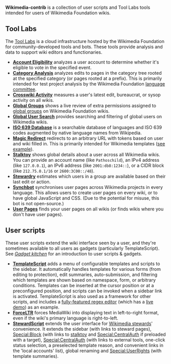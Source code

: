 **Wikimedia-contrib** is a collection of user scripts and Tool Labs tools intended for users of Wikimedia Foundation wikis.

## Tool Labs

The [Tool Labs](https://tools.wmflabs.org/) is a cloud infrastructure hosted by the Wikimedia Foundation for community-developed tools and bots. These tools provide analysis and data to support wiki editors and functionaries.

* **[Account Eligibility](https://tools.wmflabs.org/meta/accounteligibility/)** analyzes a user account to determine whether it's eligible to vote in the specified event.
* **[Category Analysis](https://tools.wmflabs.org/meta/catanalysis/)** analyzes edits to pages in the category tree rooted at the specified category (or pages rooted at a prefix). This is primarily intended for test project analysis by the Wikimedia Foundation [language committee](https://meta.wikimedia.org/wiki/Language_committee).
* **[Crosswiki Activity](https://tools.wmflabs.org/meta/crossactivity/)** measures a user's latest edit, bureaucrat, or sysop activity on all wikis.
* **[Global Groups](https://tools.wmflabs.org/meta/globalgroups/)** shows a live review of extra permissions assigned to [global groups](https://meta.wikimedia.org/wiki/Steward_handbook#Globally_and_wiki_sets) on Wikimedia Foundation wikis.
* **[Global User Search](https://tools.wmflabs.org/meta/gusersearch/)** provides searching and filtering of global users on Wikimedia wikis.
* **[ISO 639 Database](https://tools.wmflabs.org/meta/iso639db/)** is a searchable database of languages and ISO 639 codes augmented by native language names from Wikipedia.
* **[Magic Redirect](https://tools.wmflabs.org/meta/magicredirect/)** redirects to an arbitrary URL with tokens based on user and wiki filled in. This is primarily intended for Wikimedia templates ([see example](https://tools.wmflabs.org/meta/magicredirect/?url=//{wiki.domain}/wiki/Special:UserRights/{user.name}@{wiki.name}&wiki=metawiki&user=Pathoschild)).
* **[Stalktoy](https://tools.wmflabs.org/meta/stalktoy/)** shows global details about a user across all Wikimedia wikis. You can provide an account name (like `Pathoschild`), an IPv4 address (like `127.0.0.1`), an IPv6 address (like `2001:db8:1234::`), or a CIDR block (like `212.75.0.1/16` or `2600:3C00::/48`).
* **[Stewardry](https://tools.wmflabs.org/meta/stewardry/)** estimates which users in a group are available based on their last edit or action.
* **[Synchbot](https://meta.wikimedia.org/wiki/User:Pathoschild/Scripts/Synchbot)** synchronises user pages across Wikimedia projects in every language. This allows users to create user pages on every wiki, or to have global JavaScript and CSS. (Due to the potential for misuse, this bot is not open-source.)
* **[User Pages](https://tools.wmflabs.org/meta/userpages/)** finds your user pages on all wikis (or finds wikis where you don't have user pages).

## User scripts

These user scripts extend the wiki interface seen by a user, and they're sometimes available to all users as gadgets (particularly TemplateScript). See _[Gadget kitchen](https://www.mediawiki.org/wiki/Gadget_kitchen)_ for an introduction to user scripts & gadgets.

* **[TemplateScript](https://meta.wikimedia.org/wiki/User:Pathoschild/Scripts/TemplateScript)** adds a menu of configurable templates and scripts to the sidebar. It automatically handles templates for various forms (from editing to protection), edit summaries, auto-submission, and filtering which templates are shown based on namespace, form, or arbitrary conditions. Templates can be inserted at the cursor position or at a preconfigured position, and scripts can be invoked when a sidebar link is activated. TemplateScript is also used as a framework for other scripts, and includes a [fully-featured regex editor](https://meta.wikimedia.org/wiki/User:Pathoschild/Scripts/TemplateScript#Regex_editor) (which has a [live demo](https://toolserver.org/~pathoschild/regextoy/)) as an example.
* **[ForceLTR](https://meta.wikimedia.org/wiki/User:Pathoschild/Scripts/Force_ltr)** forces MediaWiki into displaying text in left-to-right format, even if the wiki's primary language is right-to-left.
* **[StewardScript](https://meta.wikimedia.org/wiki/User:Pathoschild/Scripts/StewardScript)** extends the user interface for [Wikimedia stewards](https://meta.wikimedia.org/wiki/Stewards)' convenience. It extends the sidebar (with links to steward pages), [Special:Block](https://meta.wikimedia.org/wiki/Special:Block) (with links to [stalktoy](https://toolserver.org/~pathoschild/stalktoy/) and [Special:CentralAuth](https://meta.wikimedia.org/wiki/Special:CentralAuth) if preloaded with a target), [Special:CentralAuth](https://meta.wikimedia.org/wiki/Special:CentralAuth) (with links to external tools, one-click status selection, a preselected template reason, and convenient links in the 'local accounts' list), global renaming and [Special:UserRights](https://meta.wikimedia.org/wiki/Special:UserRights) (with template summaries).
